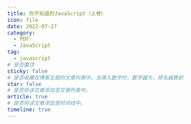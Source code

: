 ```yaml
---
title: 你不知道的JavaScript（上卷）
icon: file
date: 2022-07-27
category:
  - PDF
  - JavaScript
tag:
  - javascript
# 是否置顶
sticky: false
# 是否收藏在博客主题的文章列表中。当填入数字时，数字越大，排名越靠前
star: false
# 是否将该文章添加至文章列表中。
article: true
# 是否将该文章添加至时间线中。
timeline: true
---
```


<!-- more -->


<PDF url="https://lc-gluttony.s3.amazonaws.com/LfQUMiHwWA4l/2TGpdV3w8p3e5d563o2JnnmO1PYY5VWz/%E4%BD%A0%E4%B8%8D%E7%9F%A5%E9%81%93%E7%9A%84JavaScript%EF%BC%88%E4%B8%8A%E5%8D%B7%EF%BC%89%40www.java1234.com.pdf"   />